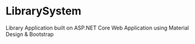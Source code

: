 # LibrarySystem
Library Application built on ASP.NET Core Web Application using Material Design &amp; Bootstrap
